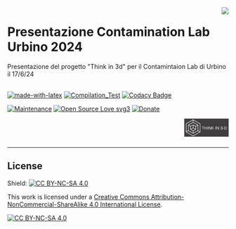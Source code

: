 <img align="right" src="https://contaminationlab.uniurb.it/wp-content/uploads/2017/02/CONTAMINATIONLAB_WEB.png">
<h1> Presentazione Contamination Lab Urbino 2024</h1>
Presentazione del progetto "Think in 3d" per il Contamintaion Lab di Urbino il 17/6/24
<br>
<br>

[![made-with-latex](https://img.shields.io/badge/Made%20with-LaTeX-1f425f.svg)](https://www.latex-project.org/)
[![Compilation_Test](https://github.com/R0mb0/Presentazione_Contamination_Lab_Urbino_2024/actions/workflows/Compilation_Test.yml/badge.svg)](https://github.com/R0mb0/Presentazione_Contamination_Lab_Urbino_2024/actions/workflows/Compilation_Test.yml)
[![Codacy Badge](https://app.codacy.com/project/badge/Grade/b73ac1bb70254703a48b431099173d91)](https://app.codacy.com/gh/R0mb0/Presentazione_Contamination_Lab_Urbino_2024/dashboard?utm_source=gh&utm_medium=referral&utm_content=&utm_campaign=Badge_grade)

[![Maintenance](https://img.shields.io/badge/Maintained%3F-yes-green.svg)](https://github.com/R0mb0/Presentazione_Contamination_Lab_Urbino_2024)
[![Open Source Love svg3](https://badges.frapsoft.com/os/v3/open-source.svg?v=103)](https://github.com/R0mb0/Presentazione_Contamination_Lab_Urbino_2024)
[![Donate](https://img.shields.io/badge/PayPal-Donate%20to%20Author-blue.svg)](http://paypal.me/R0mb0)

<img align="right" width=20% height=20% src="https://github.com/R0mb0/Presentazione_Contamination_Lab_Urbino_2024/blob/main/Presentazione/Immagini/Logo_bianco.png">
<br>
<br>
<br>


---

## License

Shield: [![CC BY-NC-SA 4.0][cc-by-nc-sa-shield]][cc-by-nc-sa]

This work is licensed under a
[Creative Commons Attribution-NonCommercial-ShareAlike 4.0 International License][cc-by-nc-sa].

[![CC BY-NC-SA 4.0][cc-by-nc-sa-image]][cc-by-nc-sa]

[cc-by-nc-sa]: http://creativecommons.org/licenses/by-nc-sa/4.0/
[cc-by-nc-sa-image]: https://licensebuttons.net/l/by-nc-sa/4.0/88x31.png
[cc-by-nc-sa-shield]: https://img.shields.io/badge/License-CC%20BY--NC--SA%204.0-lightgrey.svg
